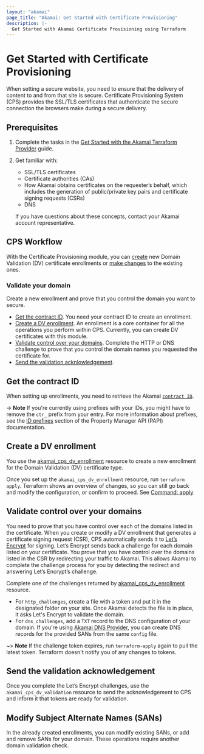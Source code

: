 ```yaml
---
layout: "akamai"
page_title: "Akamai: Get Started with Certificate Provisioning"
description: |-
  Get Started with Akamai Certificate Provisioning using Terraform
---
```


# Get Started with Certificate Provisioning

When setting a secure website, you need to ensure that the delivery of content to and from that site is secure. Certificate Provisioning System (CPS) provides the SSL/TLS certificates that authenticate the secure connection the browsers make during a secure delivery.

## Prerequisites

1. Complete the tasks in the
[Get Started with the Akamai Terraform Provider](../guides/get_started_provider.md)
guide.
1. Get familiar with:

    * SSL/TLS certificates
    * Certificate authorities (CAs)
    * How Akamai obtains certificates on the requester’s behalf, which includes the generation of public/private key pairs and certificate signing requests (CSRs)
    * DNS

    If you have questions about these concepts, contact your Akamai account representative.

## CPS Workflow

With the Certificate Provisioning module, you can [create](#validate-your-domain) new Domain Validation (DV) certificate enrollments or [make changes](#modify-subject-alternate-names-sans) to the existing ones.

### Validate your domain

Create a new enrollment and prove that you control the domain you want to secure.

* [Get the contract ID](#get-the-contract-ID). You need your contract ID to create an enrollment.
* [Create a DV enrollment](#create-an-enrollment). An enrollment is a core container for all the operations you perform within CPS. Currently, you can create DV certificates with this module.
* [Validate control over your domains](#validate-control-over-your-domains). Complete the HTTP or DNS challenge to prove that you control the domain names you requested the certificate for.
* [Send the validation acknlowledgement](#send-the-validation-acknowledgement).

## Get the contract ID

When setting up enrollments, you need to retrieve the Akamai [`contract ID`](../data-sources/contract.md).

-> **Note** If you're currently using prefixes with your IDs, you might have to remove the `ctr_` prefix from your entry. For more information about prefixes, see the [ID prefixes](https://developer.akamai.com/api/core_features/property_manager/v1.html#prefixes) section of the Property Manager API (PAPI) documentation.

## Create a DV enrollment

You use the [akamai_cps_dv_enrollment](../resources/cps_dv_enrollment.md) resource to create a new enrollment for the Domain Validation (DV) certificate type.

Once you set up the `akamai_cps_dv_enrollment` resource, run `terraform apply`. Terraform shows an overview of changes, so you can still go back and modify the configuration, or confirm to proceed. See [Command: apply](https://www.terraform.io/docs/commands/apply.html)

## Validate control over your domains

You need to prove that you have control over each of the domains listed in the certificate. When you create or modify a DV enrollment that generates a certificate signing request (CSR), CPS automatically sends it to [Let’s Encrypt](https://letsencrypt.org/) for signing. Let’s Encrypt sends back a challenge for each domain listed on your certificate. You prove that you have control over the domains listed in the CSR by redirecting your traffic to Akamai. This allows Akamai to complete the challenge process for you by detecting the redirect and answering Let’s Encrypt’s challenge.

Complete one of the challenges returned by [akamai_cps_dv_enrollment](../resources/cps_dv_enrollment.md) resource.

* For `http_challenges`, create a file with a token and put it in the designated folder on your site. Once Akamai detects the file is in place, it asks Let's Encrypt to validate the domain.
* For `dns_challenges`, add a `TXT` record to the DNS configuration of your domain. If you're using [Akamai DNS Provider](../guides/get_started_dns_zone.md), you can create DNS records for the provided SANs from the same `config` file.

~> **Note** If the challenge token expires, run `terraform-apply` again to pull the latest token. Terraform doesn't notify you of any changes to tokens.

## Send the validation acknowledgement

Once you complete the Let’s Encrypt challenges, use the `akamai_cps_dv_validation` resource to send the acknowledgement to CPS and inform it that tokens are ready for validation.

## Modify Subject Alternate Names (SANs)

In the already created enrollments, you can modify existing SANs, or add and remove SANs for your domain. These operations require another domain validation check.
